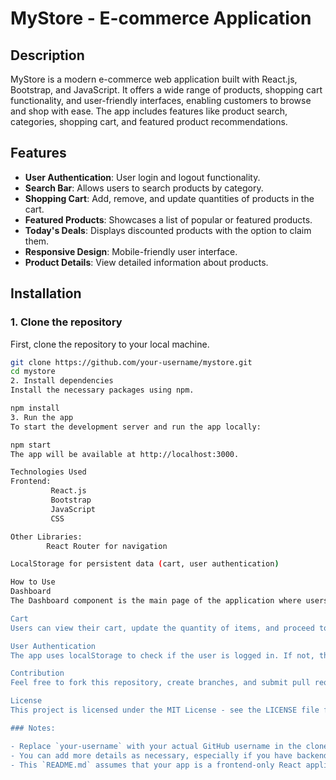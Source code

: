 # MyStore - E-commerce Application

## Description

MyStore is a modern e-commerce web application built with React.js, Bootstrap, and JavaScript. It offers a wide range of products, shopping cart functionality, and user-friendly interfaces, enabling customers to browse and shop with ease. The app includes features like product search, categories, shopping cart, and featured product recommendations.

## Features

- **User Authentication**: User login and logout functionality.
- **Search Bar**: Allows users to search products by category.
- **Shopping Cart**: Add, remove, and update quantities of products in the cart.
- **Featured Products**: Showcases a list of popular or featured products.
- **Today's Deals**: Displays discounted products with the option to claim them.
- **Responsive Design**: Mobile-friendly user interface.
- **Product Details**: View detailed information about products.

## Installation

### 1. Clone the repository
First, clone the repository to your local machine.

```bash
git clone https://github.com/your-username/mystore.git
cd mystore
2. Install dependencies
Install the necessary packages using npm.

npm install
3. Run the app
To start the development server and run the app locally:

npm start
The app will be available at http://localhost:3000.

Technologies Used
Frontend:
         React.js
         Bootstrap
         JavaScript
         CSS

Other Libraries:
        React Router for navigation

LocalStorage for persistent data (cart, user authentication)

How to Use
Dashboard
The Dashboard component is the main page of the application where users can browse products, search, and add them to their shopping cart. Featured products and today's deals are displayed prominently.

Cart
Users can view their cart, update the quantity of items, and proceed to checkout. The cart is managed using localStorage, so the items persist even if the page is refreshed.

User Authentication
The app uses localStorage to check if the user is logged in. If not, they are redirected to the login page.

Contribution
Feel free to fork this repository, create branches, and submit pull requests with bug fixes or new features.

License
This project is licensed under the MIT License - see the LICENSE file for details.

### Notes:

- Replace `your-username` with your actual GitHub username in the clone URL.
- You can add more details as necessary, especially if you have backend components (e.g., for authentication, cart management).
- This `README.md` assumes that your app is a frontend-only React application. If you have a backend, you can include instructions for that as well.







